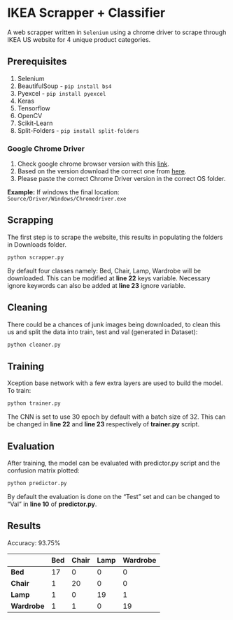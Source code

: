 # IKEA Scrapper + Classifier

A web scrapper written in `Selenium` using a chrome driver to scrape through IKEA US website for 4 unique product categories.

## Prerequisites

1. Selenium
2. BeautifulSoup - `pip install bs4`
3. Pyexcel - `pip install pyexcel`
4. Keras
5. Tensorflow
6. OpenCV
7. Scikit-Learn
8. Split-Folders - `pip install split-folders`

### Google Chrome Driver

1. Check google chrome browser version with this [link](https://www.whatismybrowser.com/detect/what-version-of-chrome-do-i-have).
2. Based on the version download the correct one from [here](http://chromedriver.chromium.org/downloads).
3. Please paste the correct Chrome Driver version in the correct OS folder.

**Example:**
If windows the final location: `Source/Driver/Windows/Chromedriver.exe`

## Scrapping

The first step is to scrape the website, this results in populating the folders in Downloads folder.

```bash
python scrapper.py
```

By default four classes namely: Bed, Chair, Lamp, Wardrobe will be downloaded. This can be modified at **line 22** keys variable. Necessary ignore keywords can also be added at **line 23** ignore variable.

## Cleaning

There could be a chances of junk images being downloaded, to clean this us and split the data into train, test and val (generated in Dataset):

```bash
python cleaner.py
```

## Training

Xception base network with a few extra layers are used to build the model. To train:

```bash
python trainer.py
```

The CNN is set to use 30 epoch by default with a batch size of 32. This can be changed in **line 22** and **line 23** respectively of **trainer.py** script.

## Evaluation

After training, the model can be evaluated with predictor.py script and the confusion matrix plotted:

```bash
python predictor.py
```

By default the evaluation is done on the “Test” set and can be changed to “Val” in **line 10** of **predictor.py**.

## Results

Accuracy: 93.75%

|  | **Bed** | **Chair** | **Lamp** | **Wardrobe** |
| --- | --- | --- | --- | --- |
| **Bed** | 17 | 0 | 0 | 0 |
| **Chair** | 1 | 20 | 0 | 0 |
| **Lamp** | 1 | 0 | 19 | 1 |
| **Wardrobe** | 1 | 1 | 0 | 19 |
